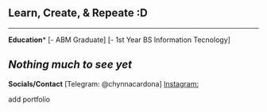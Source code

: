 ## Learn, Create, & Repeate :D
---
**Education***
[- ABM Graduate]
[- 1st Year BS Information Tecnology]

*Nothing much to see yet*
---

**Socials/Contact**
[Telegram: @chynnacardona]
[Instagram: ](https://www.instagram.com/vii0o.0)

add portfolio
